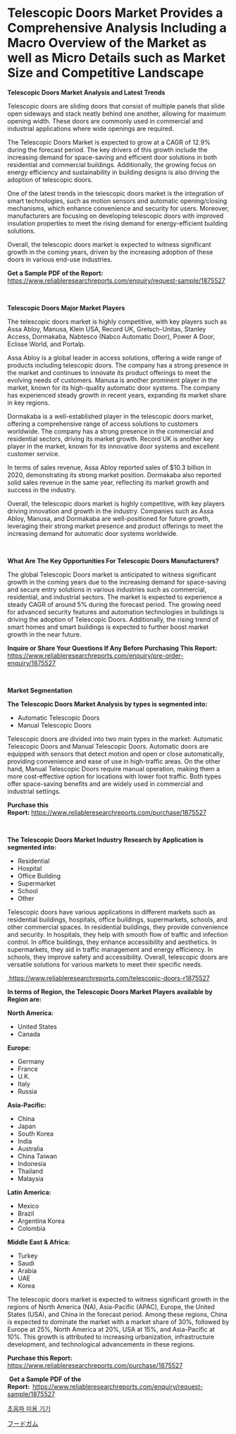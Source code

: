 <p><h1>Telescopic Doors Market Provides a Comprehensive Analysis Including a Macro Overview of the Market as well as Micro Details such as Market Size and Competitive Landscape</h1></p><p><strong>Telescopic Doors Market Analysis and Latest Trends</strong></p>
<p><p>Telescopic doors are sliding doors that consist of multiple panels that slide open sideways and stack neatly behind one another, allowing for maximum opening width. These doors are commonly used in commercial and industrial applications where wide openings are required.</p><p>The Telescopic Doors Market is expected to grow at a CAGR of 12.9% during the forecast period. The key drivers of this growth include the increasing demand for space-saving and efficient door solutions in both residential and commercial buildings. Additionally, the growing focus on energy efficiency and sustainability in building designs is also driving the adoption of telescopic doors.</p><p>One of the latest trends in the telescopic doors market is the integration of smart technologies, such as motion sensors and automatic opening/closing mechanisms, which enhance convenience and security for users. Moreover, manufacturers are focusing on developing telescopic doors with improved insulation properties to meet the rising demand for energy-efficient building solutions.</p><p>Overall, the telescopic doors market is expected to witness significant growth in the coming years, driven by the increasing adoption of these doors in various end-use industries.</p></p>
<p><strong>Get a Sample PDF of the Report:&nbsp;</strong> <a href="https://www.reliableresearchreports.com/enquiry/request-sample/1875527">https://www.reliableresearchreports.com/enquiry/request-sample/1875527</a></p>
<p>&nbsp;</p>
<p><strong>Telescopic Doors Major Market Players</strong></p>
<p><p>The telescopic doors market is highly competitive, with key players such as Assa Abloy, Manusa, Klein USA, Record UK, Gretsch-Unitas, Stanley Access, Dormakaba, Nabtesco (Nabco Automatic Door), Power A Door, Eclisse World, and Portalp.</p><p>Assa Abloy is a global leader in access solutions, offering a wide range of products including telescopic doors. The company has a strong presence in the market and continues to innovate its product offerings to meet the evolving needs of customers. Manusa is another prominent player in the market, known for its high-quality automatic door systems. The company has experienced steady growth in recent years, expanding its market share in key regions.</p><p>Dormakaba is a well-established player in the telescopic doors market, offering a comprehensive range of access solutions to customers worldwide. The company has a strong presence in the commercial and residential sectors, driving its market growth. Record UK is another key player in the market, known for its innovative door systems and excellent customer service.</p><p>In terms of sales revenue, Assa Abloy reported sales of $10.3 billion in 2020, demonstrating its strong market position. Dormakaba also reported solid sales revenue in the same year, reflecting its market growth and success in the industry.</p><p>Overall, the telescopic doors market is highly competitive, with key players driving innovation and growth in the industry. Companies such as Assa Abloy, Manusa, and Dormakaba are well-positioned for future growth, leveraging their strong market presence and product offerings to meet the increasing demand for automatic door systems worldwide.</p></p>
<p>&nbsp;</p>
<p><strong>What Are The Key Opportunities For Telescopic Doors Manufacturers?</strong></p>
<p><p>The global Telescopic Doors market is anticipated to witness significant growth in the coming years due to the increasing demand for space-saving and secure entry solutions in various industries such as commercial, residential, and industrial sectors. The market is expected to experience a steady CAGR of around 5% during the forecast period. The growing need for advanced security features and automation technologies in buildings is driving the adoption of Telescopic Doors. Additionally, the rising trend of smart homes and smart buildings is expected to further boost market growth in the near future.</p></p>
<p><strong>Inquire or Share Your Questions If Any Before Purchasing This Report:</strong> <a href="https://www.reliableresearchreports.com/enquiry/pre-order-enquiry/1875527">https://www.reliableresearchreports.com/enquiry/pre-order-enquiry/1875527</a></p>
<p>&nbsp;</p>
<p><strong>Market Segmentation</strong></p>
<p><strong>The Telescopic Doors Market Analysis by types is segmented into:</strong></p>
<p><ul><li>Automatic Telescopic Doors</li><li>Manual Telescopic Doors</li></ul></p>
<p><p>Telescopic doors are divided into two main types in the market: Automatic Telescopic Doors and Manual Telescopic Doors. Automatic doors are equipped with sensors that detect motion and open or close automatically, providing convenience and ease of use in high-traffic areas. On the other hand, Manual Telescopic Doors require manual operation, making them a more cost-effective option for locations with lower foot traffic. Both types offer space-saving benefits and are widely used in commercial and industrial settings.</p></p>
<p><strong>Purchase this Report:&nbsp;</strong><a href="https://www.reliableresearchreports.com/purchase/1875527">https://www.reliableresearchreports.com/purchase/1875527</a></p>
<p>&nbsp;</p>
<p><strong>The Telescopic Doors Market Industry Research by Application is segmented into:</strong></p>
<p><ul><li>Residential</li><li>Hospital</li><li>Office Building</li><li>Supermarket</li><li>School</li><li>Other</li></ul></p>
<p><p>Telescopic doors have various applications in different markets such as residential buildings, hospitals, office buildings, supermarkets, schools, and other commercial spaces. In residential buildings, they provide convenience and security. In hospitals, they help with smooth flow of traffic and infection control. In office buildings, they enhance accessibility and aesthetics. In supermarkets, they aid in traffic management and energy efficiency. In schools, they improve safety and accessibility. Overall, telescopic doors are versatile solutions for various markets to meet their specific needs.</p></p>
<p><a href="https://www.reliableresearchreports.com/telescopic-doors-r1875527">&nbsp;https://www.reliableresearchreports.com/telescopic-doors-r1875527</a></p>
<p><strong>In terms of Region, the Telescopic Doors Market Players available by Region are:</strong></p>
<p>
    <p> <strong> North America: </strong>
        <ul>
            <li>United States</li>
            <li>Canada</li>
        </ul>
        </p> 
    <p> <strong> Europe: </strong>
        <ul>
            <li>Germany</li>
            <li>France</li>
            <li>U.K.</li>
            <li>Italy</li>
            <li>Russia</li>
        </ul>
        </p> 
    <p> <strong> Asia-Pacific: </strong>
        <ul>
            <li>China</li>
            <li>Japan</li>
            <li>South Korea</li>
            <li>India</li>
            <li>Australia</li>
            <li>China Taiwan</li>
            <li>Indonesia</li>
            <li>Thailand</li>
            <li>Malaysia</li>
        </ul>
        </p> 
    <p> <strong> Latin America: </strong>
        <ul>
            <li>Mexico</li>
            <li>Brazil</li>
            <li>Argentina Korea</li>
            <li>Colombia</li>
        </ul>
        </p> 
    <p> <strong> Middle East & Africa: </strong>
        <ul>
            <li>Turkey</li>
            <li>Saudi</li>
            <li>Arabia</li>
            <li>UAE</li>
            <li>Korea</li>
        </ul>
    </p>
    </p>
<p><p>The telescopic doors market is expected to witness significant growth in the regions of North America (NA), Asia-Pacific (APAC), Europe, the United States (USA), and China in the forecast period. Among these regions, China is expected to dominate the market with a market share of 30%, followed by Europe at 25%, North America at 20%, USA at 15%, and Asia-Pacific at 10%. This growth is attributed to increasing urbanization, infrastructure development, and technological advancements in these regions.</p></p>
<p><strong>Purchase this Report: </strong><a href="https://www.reliableresearchreports.com/purchase/1875527">https://www.reliableresearchreports.com/purchase/1875527</a></p>
<p>&nbsp;<strong>Get a Sample PDF of the Report:&nbsp;&nbsp;</strong><a href="https://www.reliableresearchreports.com/enquiry/request-sample/1875527">https://www.reliableresearchreports.com/enquiry/request-sample/1875527</a></p>
<p><strong></strong></p>
<p><p><a href="https://medium.com/@felipegrrady654556/%EC%9A%B8%ED%8A%B8%EB%9D%BC%EC%86%8C%EB%8B%89-%EB%B7%B0%ED%8B%B0-%EA%B8%B0%EA%B8%B0-%EC%8B%9C%EC%9E%A5-%EB%8F%99%ED%96%A5-%EB%B0%8F-%EC%8B%9C%EC%9E%A5-%EB%B6%84%EC%84%9D%EC%9D%80-2024%EB%85%84%EB%B6%80%ED%84%B0-2031%EB%85%84%EA%B9%8C%EC%A7%80-%EC%98%88%EC%83%81%EB%90%A9%EB%8B%88%EB%8B%A4-3a95803c2f1c">초음파 미용 기기</a></p><p><a href="https://medium.com/@abdielkilback/%E9%A3%9F%E5%93%81%E3%82%AC%E3%83%A0%E5%B8%82%E5%A0%B4-2031%E5%B9%B4%E3%81%BE%E3%81%A7%E3%81%AE%E6%88%90%E5%8A%9F%E3%81%97%E6%88%A6%E7%95%A5%E3%81%AE%E9%8D%B5-8a156928c09a">フードガム</a></p></p>